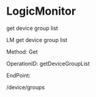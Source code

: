 #     LogicMonitor


get device group list

LM get device group list

Method: Get

OperationID: getDeviceGroupList

EndPoint:

/device/groups
